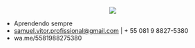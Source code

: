 
<p align="center">
  <a align="center" href="https://github.com/DenverCoder1/readme-typing-svg"><img src="https://readme-typing-svg.herokuapp.com?&font=IBM+Plex+Sans&color=F72EE2&size=25&lines=Olá+Bem+Vindo;Ao+Meu+Github;É+Meu+Repositorio+De+Codigos;Sou+Backend+Developer" /></a>
</p>


- Aprendendo sempre
- samuel.vitor.profissional@gmail.com | + 55 081 9 8827-5380
- wa.me/5581988275380

